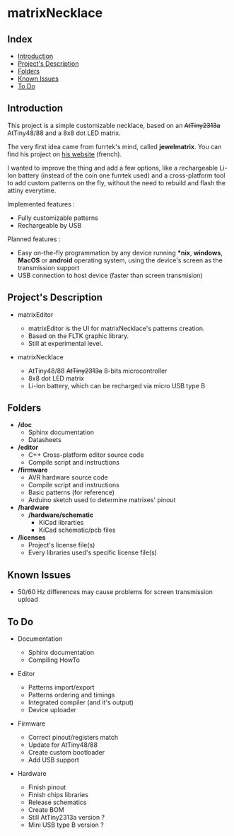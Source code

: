 # matrixNecklace


Index
-----
* [Introduction](#introduction)
* [Project's Description](#projects-description)
* [Folders](#folders)
* [Known Issues](#known-issues)
* [To Do](#to-do)


Introduction
------------
This project is a simple customizable necklace, based on an ~~AtTiny2313a~~ AtTiny48/88 and a 8x8 dot LED matrix.

The very first idea came from furrtek's mind, called **jewelmatrix**. You can find his project on [his website](http://furrtek.free.fr/?a=jewelmatrix) (french).

I wanted to improve the thing and add a few options, like a rechargeable Li-Ion battery (instead of the coin one furrtek used) and a cross-platform tool to add custom patterns on the fly, without the need to rebuild and flash the attiny everytime.

Implemented features :
* Fully customizable patterns
* Rechargeable by USB

Planned features :
* Easy on-the-fly programmation by any device running **\*nix**, **windows**, **MacOS** or **android** operating system, using the device's screen as the transmission support
* USB connection to host device (faster than screen transmision)


Project's Description
-------------------
* matrixEditor
    - matrixEditor is the UI for matrixNecklace's patterns creation.
    - Based on the FLTK graphic library.
    - Still at experimental level.


* matrixNecklace
    - AtTiny48/88 ~~AtTiny2313a~~ 8-bits microcontroller
    - 8x8 dot LED matrix
    - Li-Ion battery, which can be recharged via micro USB type B


Folders
-------
* **/doc**
    - Sphinx documentation
    - Datasheets
* **/editor**
    - C++ Cross-platform editor source code
    - Compile script and instructions
* **/firmware**
    - AVR hardware source code
    - Compile script and instructions
    - Basic patterns (for reference)
    - Arduino sketch used to determine matrixes' pinout
* **/hardware**
    - **/hardware/schematic**
        - KiCad librarties
        - KiCad schematic/pcb files
* **/licenses**
    - Project's license file(s)
    - Every libraries used's specific license file(s)


Known Issues
------------
* 50/60 Hz differences may cause problems for screen transmission upload


To Do
-----
* Documentation
    - Sphinx documentation
    - Compiling HowTo


* Editor
    - Patterns import/export
    - Patterns ordering and timings
    - Integrated compiler (and it's output)
    - Device uploader


* Firmware
    - Correct pinout/registers match
    - Update for AtTiny48/88
    - Create custom bootloader
    - Add USB support


* Hardware
    - Finish pinout
    - Finish chips libraries
    - Release schematics
    - Create BOM
    - Still AtTiny2313a version ?
    - Mini USB type B version ?
